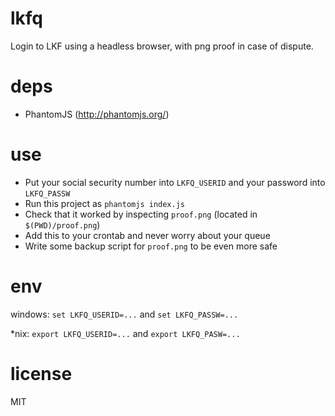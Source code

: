 lkfq
====

Login to LKF using a headless browser, with png proof in case of dispute.

deps
====

 - PhantomJS (http://phantomjs.org/)

use
===

 - Put your social security number into `LKFQ_USERID` and your password into
`LKFQ_PASSW`
 - Run this project as `phantomjs index.js`
 - Check that it worked by inspecting `proof.png` (located in `$(PWD)/proof.png`)
 - Add this to your crontab and never worry about your queue
 - Write some backup script for `proof.png` to be even more safe

env
===

windows: `set LKFQ_USERID=...` and `set LKFQ_PASSW=...`

*nix: `export LKFQ_USERID=...` and `export LKFQ_PASW=...`

license
=======

MIT